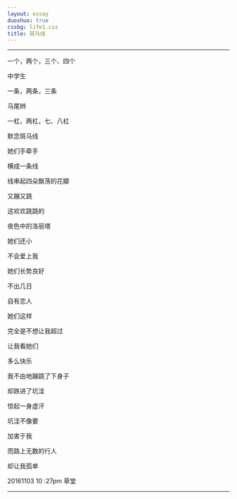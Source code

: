 ```yaml
---
layout: essay
duoshuo: true
cssbg: life1.css
title: 斑马线
---
```


----------


一个，两个，三个、四个

中学生

一条，两条，三条

马尾辫

一杠，两杠，七、八杠

默念斑马线



>>

她们手牵手

横成一条线

线串起四朵飘荡的花瓣

又蹦又跳

这欢欢跳跳的

夜色中的洛丽塔



>>

她们还小

不会爱上我

她们长势良好

不出几日

自有恋人



>>

她们这样

完全是不想让我超过

让我看她们

多么快乐



>>

我不由地蹦跳了下身子

却跌进了坑洼

惊起一身虚汗



>>

坑洼不像要

加害于我

而路上无数的行人

却让我孤单



>>


20161103 10 :27pm 草堂


>>

---------

